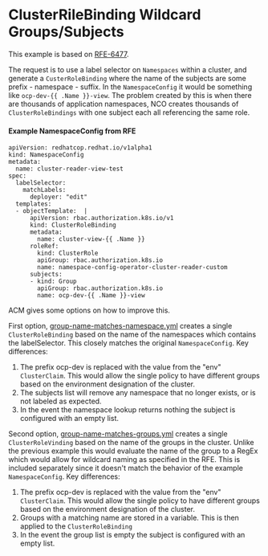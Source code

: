 # ClusterRileBinding Wildcard Groups/Subjects
This example is based on [RFE-6477](https://issues.redhat.com/browse/RFE-6477).

The request is to use a label selector on `Namespaces` within a cluster, and generate a `CusterRoleBinding` where the name of the subjects are some prefix - namespace - suffix.  In the `NamespaceConfig` it would be something like `ocp-dev-{{ .Name }}-view`.  The problem created by this is when there are thousands of application namespaces, NCO creates thousands of `ClusterRoleBindings` with one subject each all referencing the same role.

#### Example NamespaceConfig from RFE
  ```
  apiVersion: redhatcop.redhat.io/v1alpha1
  kind: NamespaceConfig
  metadata:
    name: cluster-reader-view-test
  spec:
    labelSelector:
      matchLabels:
        deployer: "edit"
    templates:
    - objectTemplate:  |
        apiVersion: rbac.authorization.k8s.io/v1
        kind: ClusterRoleBinding
        metadata:
          name: cluster-view-{{ .Name }}
        roleRef:
          kind: ClusterRole
          apiGroup: rbac.authorization.k8s.io
          name: namespace-config-operator-cluster-reader-custom
        subjects:
        - kind: Group
          apiGroup: rbac.authorization.k8s.io
          name: ocp-dev-{{ .Name }}-view
  ```

ACM gives some options on how to improve this.

First option, [group-name-matches-namespace.yml](group-name-matches-namespace.yml) creates a single `ClusterRoleBinding` based on the name of the namespaces which contains the labelSelector.  This closely matches the original `NamespaceConfig`.
Key differences:
  1. The prefix ocp-dev is replaced with the value from the "env" `ClusterClaim`.  This would allow the single policy to have different groups based on the environment designation of the cluster.
  2. The subjects list will remove any namespace that no longer exists, or is not labeled as expected.
  3. In the event the namespace lookup returns nothing the subject is configured with an empty list.

Second option, [group-name-matches-groups.yml](group-name-matches-groups.yml) creates a single `ClusterRoleVinding` based on the name of the groups in the cluster.  Unlike the previous example this would evaluate the name of the group to a RegEx which would allow for wildcard naming as specified in the RFE.  This is included separately since it doesn't match the behavior of the example `NamespaceConfig`.
Key differences:
  1. The prefix ocp-dev is replaced with the value from the "env" `ClusterClaim`.  This would allow the single policy to have different groups based on the environment designation of the cluster.
  2. Groups with a matching name are stored in a variable.  This is then applied to the `ClusterRoleBinding`
  3. In the event the group list is empty the subject is configured with an empty list.
